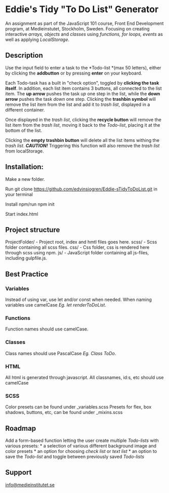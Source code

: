 # Eddie's Tidy "To Do List" Generator
An assignment as part of the JavaScript 101 course, Front End Development program, at Medieinstutet, Stockholm, Sweden. Focusing on creating interactive *arrays, objects* and *classes* using *functions, for loops, events* as well as applying *LocalStorage*. 

## Description
Use the input field to enter a task to the *Todo-list *(max 50 letters), either by clicking the **addbutton** or by pressing **enter** on your keyboard.

Each Todo-task has a built in "check option", toggled by **clicking the task itself**. In addition, each list item contains 3 buttons, all connected to the list item. The **up arrow** pushes the task *up* one step in the list, while the **down arrow** pushes the task *down* one step. Clicking the **trashbin symbol** will remove the list item from the list and add it to *trash list*, displayed in a different container.

Once displayed in the *trash list*, clicking the **recycle button** will remove the list item from the *trash list*, moving it back to the *Todo-list*, placing it at the bottom of the list.

Clicking the **empty trashbin button** will delete all the list items withing the *trash list*. ***CAUTION!*** Triggering this function will also remove the *trash list* from localStorage.

## Installation:
Make a new folder.

Run git clone https://github.com/edvinsjogren/Eddie-sTidyToDoList.git in your terminal

Install npm/run npm init

Start index.html

## Project structure
ProjectFolder/ - Project root, index and hmtl files goes here.
scss/ - Scss folder containing all scss files.
css/ - Css folder, css is rendered here through scss using npm.
js/ - JavaScript folder containing all js-files, including gulpfile.js.

## Best Practice

### Variables
Instead of using var, use let and/or const when needed.
When naming variables use camelCase *Eg. let renderToDoList*.

### Functions
Function names should use camelCase.

### Classes
Class names should use PascalCase *Eg. Class ToDo*.

### HTML
All html is generated through javascript.
All classnames, id:s, etc should use camelCase 

### SCSS
Color presets can be found under _variables.scss
Presets for flex, box shadows, buttons, etc, can be found under _mixins.scss

## Roadmap
Add a form-based function letting the user create multiple *Todo-lists* with various presets: 
    * a selection of various different background image and color presets 
    * an option for choosing *check list* or *text list*
    * an option to save the *Todo-list* and toggle between previously saved *Todo-lists*

## Support 
info@medieinstitutet.se
